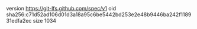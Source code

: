 version https://git-lfs.github.com/spec/v1
oid sha256:c71d52ad106d01d3a18a95c6be5442bd253e2e48b9446ba242f118931edfa2ec
size 1034
